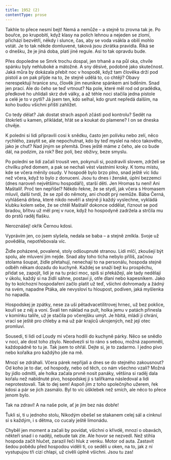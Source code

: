 ```yaml
---
title: 1952 (2)
contentType: prose
---
```


  

Takhle to přece nesmí bejt! Nemá a nemůže – a stejně to zrovna tak je. Po bouřce, po krupobití, když klasy na polích lehnou a nejeden se zlomí, přichází bezvětří, někdy i slunce, čas, aby se voda vsákla a obilí mohlo vstát. Je to tak někde domluvené, taková jsou zkrátka pravidla. Říká se o dnešku, že je jiná doba, platí jiné regule. Asi to tak opravdu bude.

Přes dopoledne se Smrk trochu dospal, jen trhaně a na půl oka, chvíle spánku byly nehluboké a mátožné. A sny děsivé, podobné jako skutečnost. Jaká můra by dokázala přebít noc v hospodě, když tam člověka drží pod pistolí a on pak přijde na to, že stejně udělá to, co chtějí? Obavy nerespektují hranice snu, člověk jim neunikne spánkem ani bděním. Snad jen prací. Ale do čeho se teď vrtnout? Na pole, které měl rod od pradědka, předkové ho uhlídali skrz dvě války, a až téhle noci stačila jedna pistole a celé je to v pytli? Já jsem ten, kdo selhal, kdo grunt nepředá dalším, na koho budou všichni příští zahlížet.

Co tedy dělat? Jak dostat strach aspoň zčásti pod kontrolu? Sedět na štokrleti u kamen, přikládat, hřát se a koukat do plamene? I on se dneska chvěje.

K poledni si lidi připravili cosi k snědku, často jen polívku nebo zelí, něco rychlého, zasytit se, ale nepochutnat, kdo by teď myslel na něco takového, jako je chuť? Nad jiným se přemítá. Dnes ještě máme z čeho, ale co bude dál, na podzim, za rok? Bez polí, bez obživy, beze smyslu.

Po poledni se lidi začali trousit ven, pokynuli si, pozdravili slovem, zdrželi se chvilku před domem, a pak se nechali vést vlastními kroky. K tomu místu, kde se včera měnily osudy. V hospodě bylo brzo plno, snad ještě víc lidu než včera, když to bylo z donucení. Jsou tu dnes i ženské, úplní bezzemci (dnes naroveň největšímu hospodáři), starší děti. Jen Hromas tu není! Ani Maštalíř. Proč ten nepřišel? Někdo řekne, že se stydí, jak včera s Hromasem mluvil, další tvrdí, že se zpil do němoty, ani chodit prý nemůže. Bába Černá, vyhlášená drbna, které nikdo nevěří a stejně ji každý vyslechne, vykládá klubku kolem sebe, že se chtěl Maštalíř dokonce oddělat, říznout se pod bradou, břitvu už měl prej v ruce, když ho hospodyně zadržela a strčila mu do prstů raděj flašku.

Neroznášej! okřik Černou kdosi.

Vyprávím jen, co jsem slyšela, nedala se baba – a stejně zmlkla. Svoje už pověděla, nepotřebovala víc.

Židle poházené, povalené, stoly odšoupnuté stranou. Lidi mlčí, zkoušejí být spolu, ale mluvení jim nejde. Snad aby toho ticha nebylo příliš, začnou stolama šoupat, židle přetahují, nenechají to na personálu, hospoda stejně odběh někam dozadu do kuchyně. Každej se snaží bejt ku prospěchu, přidat se, zapojit, lidí je na tu práci moc, spíš si překážejí, ale tady nedělají v úkolu, každý si na židli sáhne, postaví ji, otře dlaní nebo kapesníkem. Jako by to kolchozní hospodaření začlo platit už teď, všichni dohromady a žádný na svém, napadne Ptáka, ale nevysloví tu hloupost, podiven, jaká myšlenka ho napadla.

Hospodskej je zpátky, nese za uši pětadvacetilitrovej hrnec, už bez poklice, kouří se z něj a voní. Svalí ten náklad na pult, holka jemu v patách přinesla v komínku talíře, už je stačila po včerejšku umýt. Je hbitá, mládí ji chrání, vrací se ještě pro chleby a má už pár krajíců ukrojených, než její otec promluví.

Sousedi, ti lidi od Loudy mi včera hodili do kuchyně párky. Něco se snědlo v noci, ale dost toho zbylo. Neodvezli si to ráno s sebou, možná zapomněli, každopádně to tu je. Tak jsem to ohřál. Dejte si, je to zadarmo. I jedno pivo nebo kořalka pro každýho jde na mě.

Mnozí se zdráhali. Včera párek nepřijali a dnes se do stejného zakousnout? Od koho je to dar, od hospody, nebo od těch, co nám všechno vzali? Možná by jídlo odmítli, ale holka začala prvně nosit panáky, většina si raděj dala kořalu než nabídnuté pivo, hospodskej ji s talířkama následoval a lidi neprotestovali. Tak to dej sem! Aspoň jim z toho společnýho užerem, řek kdosi a pár se jich zasmálo. Byl to víc úšklebek než smích, ale něco to přece jenom bylo.

Tak na zdraví! A na naše pole, ať je jim bez nás dobře!

Ťukli si, ti u jednoho stolu, Nikodým obešel se stakanem celej sál a cinknul si s každým, i s dětma, co cucaly ještě limonádu.

Chyběl jen moment a začali by povídat, všichni o křivdě, mnozí o obavách, někteří snad i o naději, nebude tak zle. Ale hovor se nezvedl. Než stihla hospoda začít hlučet, zarazil řeči hluk z venku. Motor od auta. Zastavit šedou pobědu před hospodou viděli ti, co seděli u oken, na to, jak z ní vystupujou tři cizí chlapi, už civěli úplně všichni. Jsou tu zas!
